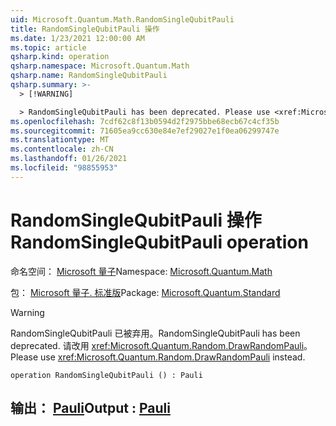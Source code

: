 ```yaml
---
uid: Microsoft.Quantum.Math.RandomSingleQubitPauli
title: RandomSingleQubitPauli 操作
ms.date: 1/23/2021 12:00:00 AM
ms.topic: article
qsharp.kind: operation
qsharp.namespace: Microsoft.Quantum.Math
qsharp.name: RandomSingleQubitPauli
qsharp.summary: >-
  > [!WARNING]

  > RandomSingleQubitPauli has been deprecated. Please use <xref:Microsoft.Quantum.Random.DrawRandomPauli> instead.
ms.openlocfilehash: 7cdf62c8f13b0594d2f2975bbe68ecb67c4cf35b
ms.sourcegitcommit: 71605ea9cc630e84e7ef29027e1f0ea06299747e
ms.translationtype: MT
ms.contentlocale: zh-CN
ms.lasthandoff: 01/26/2021
ms.locfileid: "98855953"
---
```

# <a name="randomsinglequbitpauli-operation"></a><span data-ttu-id="3a36f-102">RandomSingleQubitPauli 操作</span><span class="sxs-lookup"><span data-stu-id="3a36f-102">RandomSingleQubitPauli operation</span></span>

<span data-ttu-id="3a36f-103">命名空间： [Microsoft 量子](xref:Microsoft.Quantum.Math)</span><span class="sxs-lookup"><span data-stu-id="3a36f-103">Namespace: [Microsoft.Quantum.Math](xref:Microsoft.Quantum.Math)</span></span>

<span data-ttu-id="3a36f-104">包： [Microsoft 量子. 标准版](https://nuget.org/packages/Microsoft.Quantum.Standard)</span><span class="sxs-lookup"><span data-stu-id="3a36f-104">Package: [Microsoft.Quantum.Standard](https://nuget.org/packages/Microsoft.Quantum.Standard)</span></span>


> [!WARNING]
> <span data-ttu-id="3a36f-105">RandomSingleQubitPauli 已被弃用。</span><span class="sxs-lookup"><span data-stu-id="3a36f-105">RandomSingleQubitPauli has been deprecated.</span></span> <span data-ttu-id="3a36f-106">请改用 <xref:Microsoft.Quantum.Random.DrawRandomPauli>。</span><span class="sxs-lookup"><span data-stu-id="3a36f-106">Please use <xref:Microsoft.Quantum.Random.DrawRandomPauli> instead.</span></span>



```qsharp
operation RandomSingleQubitPauli () : Pauli
```


## <a name="output--pauli"></a><span data-ttu-id="3a36f-107">输出： [Pauli](xref:microsoft.quantum.lang-ref.pauli)</span><span class="sxs-lookup"><span data-stu-id="3a36f-107">Output : [Pauli](xref:microsoft.quantum.lang-ref.pauli)</span></span>

